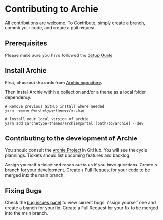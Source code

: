 # Contributing to Archie

All contributions are welcome. To Contribute, simply create a branch, commit your code, and create a pull request.

## Prerequisites

Please make sure you have followed the [Setup Guide](Setup.md)

## Install Archie

First, checkout the code from [Archie repository](https://github.com/archetype-themes/archie).

Then install Archie within a collection and/or a theme as a local folder dependency.

```shell
# Remove previous GitHub install where needed
yarn remove @archetype-themes/archie

# Install your local version of archie
yarn add @archetype-themes/archie@portal:[path/to/archie] --dev
```

## Contributing to the development of Archie

You should consult the [Archie Project](https://github.com/orgs/archetype-themes/projects/43) in GitHub. You will see
the cycle plannings. Tickets should list upcoming features and backlog.

Assign yourself a ticket and reach out to us if you have questions. Create a branch for your development. Create a Pull
Request for your code to be merged into the main branch.

## Fixing Bugs

Check the [bug issues panel](https://github.com/archetype-themes/archie/issues?q=is%3Aopen+is%3Aissue+label%3Abug) to
view current bugs. Assign yourself one and create a branch for your fix. Create a Pull Request for your fix to be
merged into the main branch.
